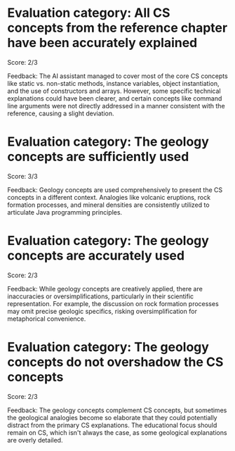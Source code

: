 # Evaluation category: All CS concepts from the reference chapter have been accurately explained

Score: 2/3

Feedback: The AI assistant managed to cover most of the core CS concepts like static vs. non-static methods, instance variables, object instantiation, and the use of constructors and arrays. However, some specific technical explanations could have been clearer, and certain concepts like command line arguments were not directly addressed in a manner consistent with the reference, causing a slight deviation.

# Evaluation category: The geology concepts are sufficiently used

Score: 3/3

Feedback: Geology concepts are used comprehensively to present the CS concepts in a different context. Analogies like volcanic eruptions, rock formation processes, and mineral densities are consistently utilized to articulate Java programming principles.

# Evaluation category: The geology concepts are accurately used

Score: 2/3

Feedback: While geology concepts are creatively applied, there are inaccuracies or oversimplifications, particularly in their scientific representation. For example, the discussion on rock formation processes may omit precise geologic specifics, risking oversimplification for metaphorical convenience.

# Evaluation category: The geology concepts do not overshadow the CS concepts

Score: 2/3

Feedback: The geology concepts complement CS concepts, but sometimes the geological analogies become so elaborate that they could potentially distract from the primary CS explanations. The educational focus should remain on CS, which isn't always the case, as some geological explanations are overly detailed.

